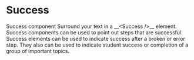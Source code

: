 # Success

<Success>
Success component
</Success>

<Success>
Surround your text in a __&lt;Success /&gt;__ element. 
</Success>

<Success>
Success components can be used to point out steps that are successful.
</Success>

<Success>
Success elements can be used to indicate success after a broken or error step. They also can be used to indicate student success or completion of a group of important topics.
</Success>